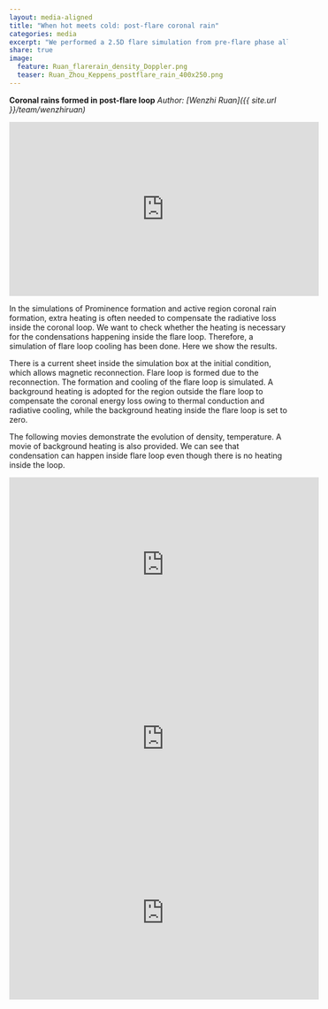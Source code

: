```yaml
---
layout: media-aligned
title: "When hot meets cold: post-flare coronal rain"
categories: media
excerpt: "We performed a 2.5D flare simulation from pre-flare phase all the way into the gradual phase to study the formation of coronal rain in post-fflare loop."
share: true
image:
  feature: Ruan_flarerain_density_Doppler.png
  teaser: Ruan_Zhou_Keppens_postflare_rain_400x250.png
---
```




**Coronal rains formed in post-flare loop**
*Author: [Wenzhi Ruan]({{ site.url }}/team/wenzhiruan)*










<iframe width="560" height="315" src="https://www.youtube.com/embed/1ByVXxyp8SQ" title="YouTube video player" frameborder="0" allow="accelerometer; autoplay; clipboard-write; encrypted-media; gyroscope; picture-in-picture" allowfullscreen></iframe>




In the simulations of Prominence formation and active region coronal rain formation, extra heating is often needed to compensate the radiative loss inside the coronal loop. We want to check whether the heating is necessary for the condensations happening inside the flare loop. Therefore, a simulation of flare loop cooling has been done. Here we show the results.


There is a current sheet inside the simulation box at the initial condition, which allows magnetic reconnection. Flare loop is formed due to the reconnection. The formation and cooling of the flare loop is simulated. A background heating is adopted for the region outside the flare loop to compensate the coronal energy loss owing to thermal conduction and radiative cooling, while the background heating inside the flare loop is set to zero.

The following movies demonstrate the evolution of density, temperature. A movie of background heating is also provided. We can see that condensation can happen inside flare loop even though there is no heating inside the loop.

<iframe width="560" height="315" src="https://www.youtube.com/embed/ySKZPUqi5cI" title="YouTube video player" frameborder="0" allow="accelerometer; autoplay; clipboard-write; encrypted-media; gyroscope; picture-in-picture" allowfullscreen></iframe>

<iframe width="560" height="315" src="https://www.youtube.com/embed/oKVutjxdlRw" title="YouTube video player" frameborder="0" allow="accelerometer; autoplay; clipboard-write; encrypted-media; gyroscope; picture-in-picture" allowfullscreen></iframe>

<iframe width="560" height="315" src="https://www.youtube.com/embed/VtIh7gCXwIA" title="YouTube video player" frameborder="0" allow="accelerometer; autoplay; clipboard-write; encrypted-media; gyroscope; picture-in-picture" allowfullscreen></iframe>

